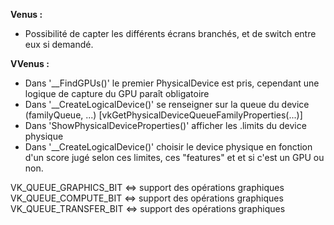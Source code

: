 **Venus :**

- Possibilité de capter les différents écrans branchés, et de switch entre eux si demandé.

**VVenus :**

- Dans '__FindGPUs()' le premier PhysicalDevice est pris, cependant une logique de capture du GPU paraît obligatoire
- Dans '__CreateLogicalDevice()' se renseigner sur la queue du device (familyQueue, ...) [vkGetPhysicalDeviceQueueFamilyProperties(...)]
- Dans 'ShowPhysicalDeviceProperties()' afficher les .limits du device physique
- Dans '__CreateLogicalDevice()' choisir le device physique en fonction d'un score jugé selon ces limites, ces "features" et et si c'est un GPU ou non.

VK_QUEUE_GRAPHICS_BIT <=> support des opérations graphiques
VK_QUEUE_COMPUTE_BIT <=> support des opérations graphiques
VK_QUEUE_TRANSFER_BIT <=> support des opérations graphiques
